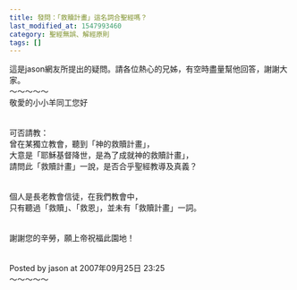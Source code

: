 ```yaml
---
title: 發問：「救贖計畫」這名詞合聖經嗎？
last_modified_at: 1547993460
category: 聖經無誤、解經原則
tags: []
---
```


<p>這是jason網友所提出的疑問。請各位熱心的兄姊，有空時盡量幫他回答，謝謝大家。<br/><!--more-->～～～～～<br/>敬愛的小小羊同工您好<br/><br/><br/>可否請教：<br/>曾在某獨立教會，聽到「神的救贖計畫」，<br/>大意是「耶穌基督降世，是為了成就神的救贖計畫」，<br/>請問此「救贖計畫」一說，是否合乎聖經教導及真義？<br/><br/><br/>個人是長老教會信徒，在我們教會中，<br/>只有聽過「救贖」、「救恩」，並未有「救贖計畫」一詞。<br/><br/><br/>謝謝您的辛勞，願上帝祝福此園地！<br/><br/><br/>Posted by jason at 2007年09月25日 23:25 <br/>～～～～～<br/>
</p>
